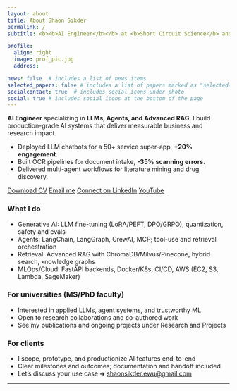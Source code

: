 ```yaml
---
layout: about
title: About Shaon Sikder
permalink: /
subtitle: <b><b>AI Engineer</b></b> at <b>Short Circuit Science</b> and <b>Generative AI Course Instructor</b> at <a href="https://horizonsolutions.tech/">Horizon Solutions</a>

profile:
  align: right
  image: prof_pic.jpg
  address:  

news: false  # includes a list of news items
selected_papers: false # includes a list of papers marked as "selected={true}"
socialcontact: true  # includes social icons under photo
social: true # includes social icons at the bottom of the page
---
```


<!-- Google tag (gtag.js) -->
<script async src="https://www.googletagmanager.com/gtag/js?id=G-FZGCT9KEL3"></script>
<script>
  window.dataLayer = window.dataLayer || [];
  function gtag(){dataLayer.push(arguments);}
  gtag('js', new Date());

  gtag('config', 'G-FZGCT9KEL3');
</script>

<div class="mt-3 mb-4">
  <p><b>AI Engineer</b> specializing in <b>LLMs, Agents, and Advanced RAG</b>. I build production-grade AI systems that deliver measurable business and research impact.</p>
  <ul>
    <li>Deployed LLM chatbots for a 50+ service super-app, <b>+20% engagement</b>.</li>
    <li>Built OCR pipelines for document intake, <b>-35% scanning errors</b>.</li>
    <li>Delivered multi-agent workflows for literature mining and drug discovery.</li>
  </ul>
</div>

<div class="mb-4">
  <a class="btn btn-primary btn-lg mr-2" href="/assets/pdf/Shaon Sikder AI Engineer.pdf" target="_blank"><i class="fas fa-file-download"></i> Download CV</a>
  <a class="btn btn-outline-primary btn-lg mr-2" href="mailto:shaonsikder.ewu@gmail.com"><i class="fas fa-envelope"></i> Email me</a>
  <a class="btn btn-success btn-lg mr-2" href="https://www.linkedin.com/in/shaon2221" target="_blank"><i class="fab fa-linkedin"></i> Connect on LinkedIn</a>
  <a class="btn btn-danger btn-lg" href="https://www.youtube.com/@DataDiscoveryBD" target="_blank"><i class="fab fa-youtube"></i> YouTube</a>
  
</div>

### What I do
- Generative AI: LLM fine-tuning (LoRA/PEFT, DPO/GRPO), quantization, safety and evals
- Agents: LangChain, LangGraph, CrewAI, MCP; tool-use and retrieval orchestration
- Retrieval: Advanced RAG with ChromaDB/Milvus/Pinecone, hybrid search, knowledge graphs
- MLOps/Cloud: FastAPI backends, Docker/K8s, CI/CD, AWS (EC2, S3, Lambda, SageMaker)

### For universities (MS/PhD faculty)
- Interested in applied LLMs, agent systems, and trustworthy ML
- Open to research collaborations and co-authored work
- See my publications and ongoing projects under Research and Projects

### For clients
- I scope, prototype, and productionize AI features end-to-end
- Clear milestones and outcomes; documentation and handoff included
- Let’s discuss your use case ➜ <a href="mailto:shaonsikder.ewu@gmail.com">shaonsikder.ewu@gmail.com</a>

<hr>
<span style="font-size:15px">
